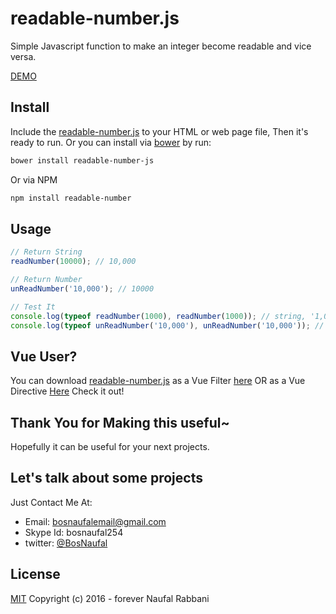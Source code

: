 # readable-number.js
Simple Javascript function to make an integer become readable and vice versa.

[DEMO](http://codepen.io/BosNaufal/pen/YqGWVW?editors=0010)

## Install
Include the [readable-number.js](./readable-number.js) to your HTML or web page file, Then it's ready to run. Or you can install via [bower](http://bower.io/) by run:
```bash
bower install readable-number-js
```
Or via NPM
```bash
npm install readable-number
```

## Usage
```javascript
// Return String
readNumber(10000); // 10,000

// Return Number
unReadNumber('10,000'); // 10000

// Test It
console.log(typeof readNumber(1000), readNumber(1000)); // string, '1,000'
console.log(typeof unReadNumber('10,000'), unReadNumber('10,000')); // number, 10000
```


## Vue User?
You can download [readable-number.js](https://github.com/BosNaufal/readable-number) as a Vue Filter [here](https://github.com/BosNaufal/vue-readable-number) OR as a Vue Directive [Here](https://github.com/BosNaufal/vue-calc-input) Check it out!

## Thank You for Making this useful~
Hopefully it can be useful for your next projects.

## Let's talk about some projects
Just Contact Me At:
- Email: [bosnaufalemail@gmail.com](mailto:bosnaufalemail@gmail.com)
- Skype Id: bosnaufal254
- twitter: [@BosNaufal](https://twitter.com/BosNaufal)

## License
[MIT](http://opensource.org/licenses/MIT)
Copyright (c) 2016 - forever Naufal Rabbani
